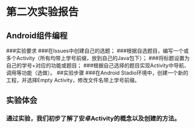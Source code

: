 ﻿# 第二次实验报告
## Android组件编程
###实验要求
###在Issues中创建自己的选题；
###根据自选题目，编写一个或多个Activity（所有均带上学号前缀，放到自己的Java包下）；
###将标题设置为自己的学号+对应的功能或题目；
###根据自己选择的题目实现Activity中导航、调用等功能（选做）。
##实验步骤
###在Android Stadio环境中，创建一个新的工程，并选择Empty Activity，修改文件名带上学号前缀。
## 实验体会
### 通过实验，我们初步了解了安卓Activity的概念以及创建的方法。
